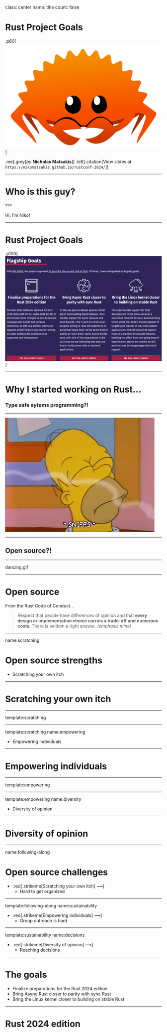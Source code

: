 class: center
name: title
count: false

# Rust Project Goals

.p60[![Ferris](./images/ferris.svg)]

.me[.grey[*by* **Nicholas Matsakis**]]
.left[.citation[View slides at `https://nikomatsakis.github.io/rustconf-2024/`]]

---

# Who is this guy?

???

Hi, I'm Niko!

---

# Rust Project Goals

.p100[![Project Goals](./images/goals-page.png)]

---

# Why I started working on Rust...

### Type safe sytems programming?!

---

![Homer sniffs](./images/homer-sniffs.gif)

---

## Open source?!

---

dancing.gif

---

# Open source

From the Rust Code of Conduct...

> Respect that people have differences of opinion and that **every design or implementation choice carries a trade-off and numerous costs**. There is seldom a right answer. *(emphasis mine)*

---
name:scratching

# Open source strengths

* Scratching your own itch

---

# Scratching your own itch

---
template:scratching

---
template:scratching
name:empowering

* Empowering individuals

---

# Empowering individuals

---
template:empowering

---
template:empowering
name:diversity

* Diversity of opinion

---

# Diversity of opinion

---
name:following-along

# Open source challenges

* .red[.strikeme[Scratching your own itch] ⟿]
    * Hard to get organized

---
template:following-along
name:sustainability

* .red[.strikeme[Empowering individuals] ⟿]
    * Group outreach is hard

---
template:sustainability
name:decisions

* .red[.strikeme[Diversity of opinion] ⟿]
    * Reaching decisions

---

# The goals

* Finalize preparations for the Rust 2024 edition 
* Bring Async Rust closer to parity with sync Rust 
* Bring the Linux kernel closer to building on stable Rust 

---

# Rust 2024 edition